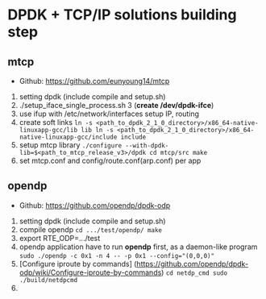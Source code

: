 # DPDK + TCP/IP solutions building step

## mtcp

* Github: https://github.com/eunyoung14/mtcp
1. setting dpdk (include compile and setup.sh)
2. ./setup_iface_single_process.sh 3    (**create /dev/dpdk-ifce**)
3. use ifup with /etc/network/interfaces  setup IP, routing
4. create soft links 
``
 ln -s <path_to_dpdk_2_1_0_directory>/x86_64-native-linuxapp-gcc/lib lib
 ln -s <path_to_dpdk_2_1_0_directory>/x86_64-native-linuxapp-gcc/include include
``
5. setup mtcp library 
``
./configure --with-dpdk-lib=$<path_to_mtcp_release_v3>/dpdk
cd mtcp/src
make
``
6. set mtcp.conf and config/route.conf(arp.conf)  per app

## opendp

* Github: https://github.com/opendp/dpdk-odp

1.  setting dpdk (include compile and setup.sh)
2. compile opendp 
``
cd .../test/opendp/
make
``
3. export RTE_ODP=.../test
4. opendp application have to run **opendp** first, as a daemon-like program
``
sudo ./opendp -c 0x1 -n 4 -- -p 0x1 --config="(0,0,0)"
``
5. [Configure iproute by commands] (https://github.com/opendp/dpdk-odp/wiki/Configure-iproute-by-commands)
``
cd netdp_cmd
sudo ./build/netdpcmd
``
6. 